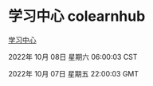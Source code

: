 # 学习中心 colearnhub
[学习中心](http://27.19.33.125:56308/colearnhub/)

2022年 10月 08日 星期六 06:00:03 CST

2022年 10月 07日 星期五 22:00:03 GMT
